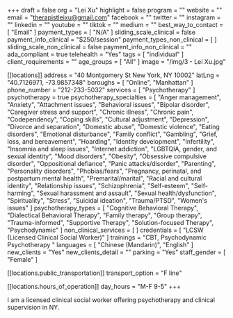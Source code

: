 +++
draft = false
org = "Lei Xu"
highlight = false
program = ""
website = ""
email = "therapistleixu@gmail.com"
facebook = ""
twitter = ""
instagram = ""
linkedin = ""
youtube = ""
tiktok = ""
medium = ""
best_way_to_contact = [ "Email" ]
payment_types = [ "N/A" ]
sliding_scale_clinical = false
payment_info_clinical = "$250/session"
payment_types_non_clinical = [ ]
sliding_scale_non_clinical = false
payment_info_non_clinical = ""
ada_compliant = true
telehealth = "Yes"
tags = [ "individual" ]
client_requirements = ""
age_groups = [ "All" ]
image = "/img/3 - Lei Xu.jpg"

[[locations]]
address = "40 Montgomery St New York, NY 10002"
latLng = "40.7126971, -73.9857348"
boroughs = [ "Online", "Manhattan" ]
phone_number = "212-233-5032"
services = [ "Psychotherapy" ]
psychotherapy = true
psychotherapy_specialties = [
  "Anger management",
  "Anxiety",
  "Attachment issues",
  "Behavioral issues",
  "Bipolar disorder",
  "Caregiver stress and support",
  "Chronic illness",
  "Chronic pain",
  "Codependency",
  "Coping skills",
  "Cultural adjustment",
  "Depression",
  "Divorce and separation",
  "Domestic abuse",
  "Domestic violence",
  "Eating disorders",
  "Emotional disturbance",
  "Family conflict",
  "Gambling",
  "Grief, loss, and bereavement",
  "Hoarding",
  "Identity development",
  "Infertility",
  "Insomnia and sleep issues",
  "Internet addiction",
  "LGBTQIA, gender, and sexual identity",
  "Mood disorders",
  "Obesity",
  "Obsessive compulsive disorder",
  "Oppositional defiance",
  "Panic attacks/disorder",
  "Parenting",
  "Personality disorders",
  "Phobias/fears",
  "Pregnancy, perinatal, and postpartum mental health",
  "Premarital/marital",
  "Racial and cultural identity",
  "Relationship issues",
  "Schizophrenia",
  "Self-esteem",
  "Self-harming",
  "Sexual harassment and assault",
  "Sexual health/dysfunction",
  "Spirituality",
  "Stress",
  "Suicidal ideation",
  "Trauma/PTSD",
  "Women's issues"
]
psychotherapy_types = [
  "Cognitive Behavioral Therapy",
  "Dialectical Behavioral Therapy",
  "Family therapy",
  "Group therapy",
  "Trauma-informed",
  "Supportive Therapy",
  "Solution-focused Therapy",
  "Psychodynamic"
]
non_clinical_services = [ ]
credentials = [ "LCSW (Licensed Clinical Social Worker)" ]
trainings = "CBT, Psychodynamic Psychotherapy "
languages = [ "Chinese (Mandarin)", "English" ]
new_clients = "Yes"
new_clients_detail = ""
parking = "Yes"
staff_gender = [ "Female" ]

  [[locations.public_transportation]]
  transport_option = "F line"

  [[locations.hours_of_operation]]
  day_hours = "M-F 9-5"
+++


I am a licensed clinical social worker offering psychotherapy and clinical supervision in NY.
